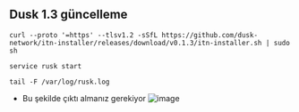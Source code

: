 ## Dusk 1.3 güncelleme
```shell
curl --proto '=https' --tlsv1.2 -sSfL https://github.com/dusk-network/itn-installer/releases/download/v0.1.3/itn-installer.sh | sudo sh
```

```shell
service rusk start
```

```shell
tail -F /var/log/rusk.log
```

- Bu şekilde çıktı almanız gerekiyor
![image](https://github.com/HerculesNode/Dusk-Node/assets/101635385/ea3a2bca-fab6-454d-be2c-6727cd9b623d)
